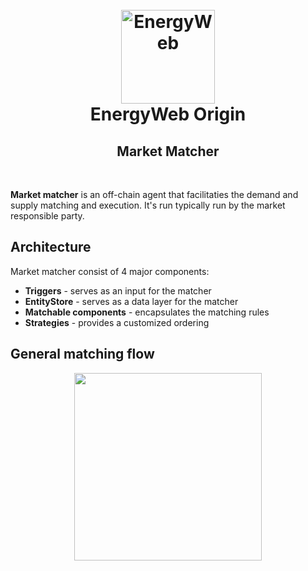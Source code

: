 <h1 align="center">
  <br>
  <a href="https://www.energyweb.org/"><img src="https://www.energyweb.org/wp-content/uploads/2019/04/logo-brand.png" alt="EnergyWeb" width="150"></a>
  <br>
  EnergyWeb Origin
  <br>
  <h2 align="center">Market Matcher</h2>
  <br>
</h1>

**Market matcher** is an off-chain agent that facilitaties the demand and supply matching and execution. It's run typically run by the market responsible party.

## Architecture

Market matcher consist of 4 major components:

- **Triggers** - serves as an input for the matcher
- **EntityStore** - serves as a data layer for the matcher
- **Matchable components** - encapsulates the matching rules
- **Strategies** - provides a customized ordering 

## General matching flow
<p align="center">
<img src="https://user-images.githubusercontent.com/5417665/69529055-cc347d80-0f6f-11ea-8582-5ea7d8370114.png" width="300px"></img>
</p>
